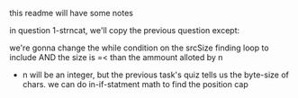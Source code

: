 this readme will have some notes


in question 1-strncat, we'll copy the previous question except:

we're gonna change the while condition on the srcSize finding loop to include AND the size is =< than the ammount alloted by n
- n will be an integer, but the previous task's quiz tells us the byte-size of chars. we can do in-if-statment math to find the position cap
